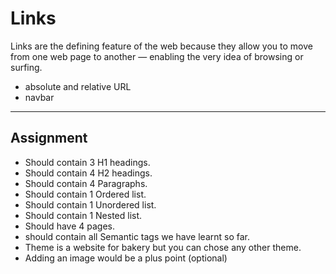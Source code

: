 # Links

Links are the defining feature of the web
because they allow you to move from
one web page to another — enabling the
very idea of browsing or surfing.

- absolute and relative URL
- navbar

---

## Assignment

- Should contain 3 H1 headings.
- Should contain 4 H2 headings.
- Should contain 4 Paragraphs.
- Should contain 1 Ordered list.
- Should contain 1 Unordered list.
- Should contain 1 Nested list.
- Should have 4 pages.
- should contain all Semantic tags we have learnt so far.
- Theme is a website for bakery but you can chose any other theme.
- Adding an image would be a plus point (optional)
